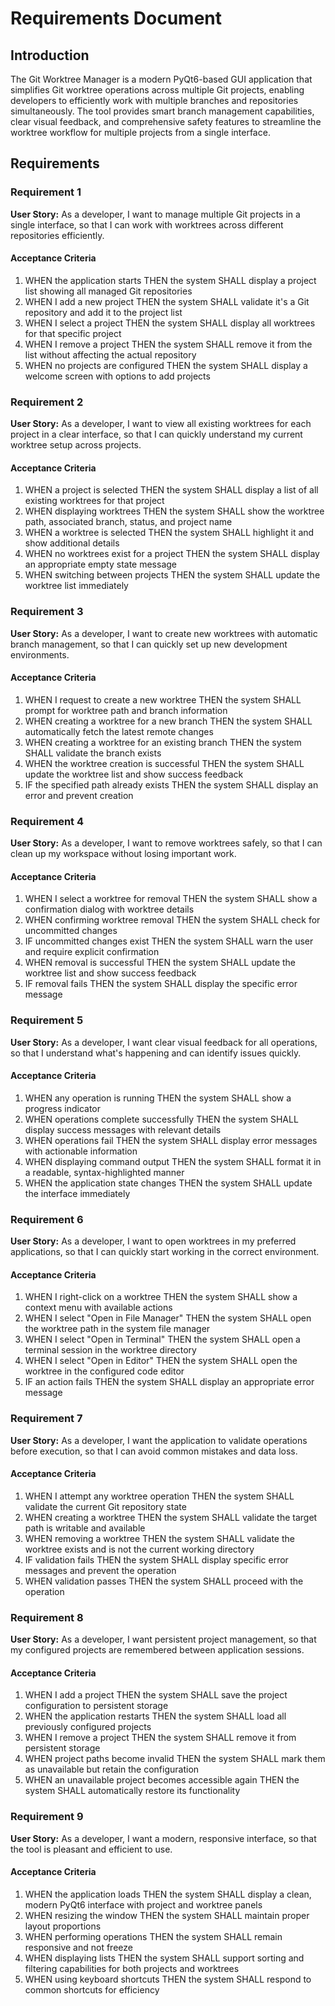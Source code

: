 # Requirements Document

## Introduction

The Git Worktree Manager is a modern PyQt6-based GUI application that simplifies Git worktree operations across multiple Git projects, enabling developers to efficiently work with multiple branches and repositories simultaneously. The tool provides smart branch management capabilities, clear visual feedback, and comprehensive safety features to streamline the worktree workflow for multiple projects from a single interface.

## Requirements

### Requirement 1

**User Story:** As a developer, I want to manage multiple Git projects in a single interface, so that I can work with worktrees across different repositories efficiently.

#### Acceptance Criteria

1. WHEN the application starts THEN the system SHALL display a project list showing all managed Git repositories
2. WHEN I add a new project THEN the system SHALL validate it's a Git repository and add it to the project list
3. WHEN I select a project THEN the system SHALL display all worktrees for that specific project
4. WHEN I remove a project THEN the system SHALL remove it from the list without affecting the actual repository
5. WHEN no projects are configured THEN the system SHALL display a welcome screen with options to add projects

### Requirement 2

**User Story:** As a developer, I want to view all existing worktrees for each project in a clear interface, so that I can quickly understand my current worktree setup across projects.

#### Acceptance Criteria

1. WHEN a project is selected THEN the system SHALL display a list of all existing worktrees for that project
2. WHEN displaying worktrees THEN the system SHALL show the worktree path, associated branch, status, and project name
3. WHEN a worktree is selected THEN the system SHALL highlight it and show additional details
4. WHEN no worktrees exist for a project THEN the system SHALL display an appropriate empty state message
5. WHEN switching between projects THEN the system SHALL update the worktree list immediately

### Requirement 3

**User Story:** As a developer, I want to create new worktrees with automatic branch management, so that I can quickly set up new development environments.

#### Acceptance Criteria

1. WHEN I request to create a new worktree THEN the system SHALL prompt for worktree path and branch information
2. WHEN creating a worktree for a new branch THEN the system SHALL automatically fetch the latest remote changes
3. WHEN creating a worktree for an existing branch THEN the system SHALL validate the branch exists
4. WHEN the worktree creation is successful THEN the system SHALL update the worktree list and show success feedback
5. IF the specified path already exists THEN the system SHALL display an error and prevent creation

### Requirement 4

**User Story:** As a developer, I want to remove worktrees safely, so that I can clean up my workspace without losing important work.

#### Acceptance Criteria

1. WHEN I select a worktree for removal THEN the system SHALL show a confirmation dialog with worktree details
2. WHEN confirming worktree removal THEN the system SHALL check for uncommitted changes
3. IF uncommitted changes exist THEN the system SHALL warn the user and require explicit confirmation
4. WHEN removal is successful THEN the system SHALL update the worktree list and show success feedback
5. IF removal fails THEN the system SHALL display the specific error message

### Requirement 5

**User Story:** As a developer, I want clear visual feedback for all operations, so that I understand what's happening and can identify issues quickly.

#### Acceptance Criteria

1. WHEN any operation is running THEN the system SHALL show a progress indicator
2. WHEN operations complete successfully THEN the system SHALL display success messages with relevant details
3. WHEN operations fail THEN the system SHALL display error messages with actionable information
4. WHEN displaying command output THEN the system SHALL format it in a readable, syntax-highlighted manner
5. WHEN the application state changes THEN the system SHALL update the interface immediately

### Requirement 6

**User Story:** As a developer, I want to open worktrees in my preferred applications, so that I can quickly start working in the correct environment.

#### Acceptance Criteria

1. WHEN I right-click on a worktree THEN the system SHALL show a context menu with available actions
2. WHEN I select "Open in File Manager" THEN the system SHALL open the worktree path in the system file manager
3. WHEN I select "Open in Terminal" THEN the system SHALL open a terminal session in the worktree directory
4. WHEN I select "Open in Editor" THEN the system SHALL open the worktree in the configured code editor
5. IF an action fails THEN the system SHALL display an appropriate error message

### Requirement 7

**User Story:** As a developer, I want the application to validate operations before execution, so that I can avoid common mistakes and data loss.

#### Acceptance Criteria

1. WHEN I attempt any worktree operation THEN the system SHALL validate the current Git repository state
2. WHEN creating a worktree THEN the system SHALL validate the target path is writable and available
3. WHEN removing a worktree THEN the system SHALL validate the worktree exists and is not the current working directory
4. IF validation fails THEN the system SHALL display specific error messages and prevent the operation
5. WHEN validation passes THEN the system SHALL proceed with the operation

### Requirement 8

**User Story:** As a developer, I want persistent project management, so that my configured projects are remembered between application sessions.

#### Acceptance Criteria

1. WHEN I add a project THEN the system SHALL save the project configuration to persistent storage
2. WHEN the application restarts THEN the system SHALL load all previously configured projects
3. WHEN I remove a project THEN the system SHALL remove it from persistent storage
4. WHEN project paths become invalid THEN the system SHALL mark them as unavailable but retain the configuration
5. WHEN an unavailable project becomes accessible again THEN the system SHALL automatically restore its functionality

### Requirement 9

**User Story:** As a developer, I want a modern, responsive interface, so that the tool is pleasant and efficient to use.

#### Acceptance Criteria

1. WHEN the application loads THEN the system SHALL display a clean, modern PyQt6 interface with project and worktree panels
2. WHEN resizing the window THEN the system SHALL maintain proper layout proportions
3. WHEN performing operations THEN the system SHALL remain responsive and not freeze
4. WHEN displaying lists THEN the system SHALL support sorting and filtering capabilities for both projects and worktrees
5. WHEN using keyboard shortcuts THEN the system SHALL respond to common shortcuts for efficiency
